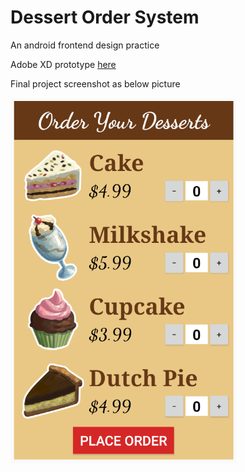 # Dessert Order System

An android frontend design practice

Adobe XD prototype [here](https://xd.adobe.com/view/ba26b2a4-d025-48da-6d4f-df522c26cfb5-cc17/)


Final project screenshot as below picture
<p align="left">
  <img src="https://github.com/tix123/Dessert-Order-System/blob/master/screenshots/Screenshot_01.jpg">
</p>
<br>
